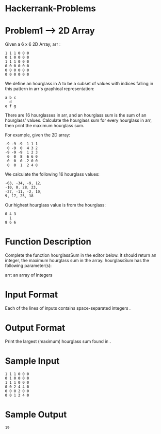 # Hackerrank-Problems
# Problem1 --> 2D Array
   Given a 6 x 6 2D Array, arr :

    1 1 1 0 0 0
    0 1 0 0 0 0
    1 1 1 0 0 0
    0 0 0 0 0 0
    0 0 0 0 0 0
    0 0 0 0 0 0
We define an hourglass in A to be a subset of values with indices falling in this pattern in arr's graphical representation:

    a b c
      d
    e f g
There are 16 hourglasses in arr, and an hourglass sum is the sum of an hourglass' values. Calculate the hourglass sum for every hourglass in arr, then print the maximum hourglass sum.

For example, given the 2D array:

    -9 -9 -9  1 1 1 
     0 -9  0  4 3 2
    -9 -9 -9  1 2 3
     0  0  8  6 6 0
     0  0  0 -2 0 0
     0  0  1  2 4 0
We calculate the following 16 hourglass values:

    -63, -34, -9, 12, 
    -10, 0, 28, 23, 
    -27, -11, -2, 10, 
    9, 17, 25, 18
Our highest hourglass value is  from the hourglass:

    0 4 3
      1
    8 6 6
# Function Description

  Complete the function hourglassSum in the editor below. It should return an integer, the maximum hourglass sum in the array.
  hourglassSum has the following parameter(s):

  arr: an array of integers
# Input Format
  Each of the  lines of inputs  contains  space-separated integers .

# Output Format

  Print the largest (maximum) hourglass sum found in .

# Sample Input
    1 1 1 0 0 0
    0 1 0 0 0 0
    1 1 1 0 0 0
    0 0 2 4 4 0
    0 0 0 2 0 0
    0 0 1 2 4 0
# Sample Output
    19
